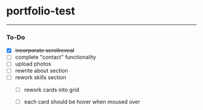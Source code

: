 # portfolio-test


---

### To-Do

- [x] ~~incorporate scrollreveal~~  
- [ ] complete "contact" functionality
- [ ] upload photos 
- [ ] rewrite about section  
- [ ] rework skills section
    - [ ] rework cards into grid
    - [ ] each card should be hover when moused over

